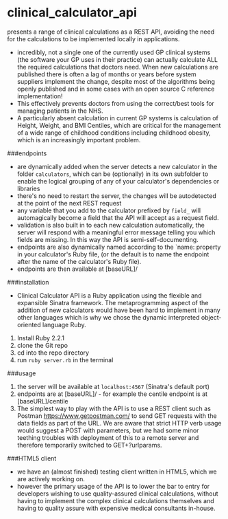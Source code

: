 # clinical_calculator_api

presents a range of clinical calculations as a REST API, avoiding the need for the calculations to be implemented locally in applications.

* incredibly, not a single one of the currently used GP clinical systems (the software your GP uses in their practice) can actually calculate ALL the required calculations that doctors need. When new calculations are published there is often a lag of months or years before system suppliers implement the change, despite most of the algorithms being openly published and in some cases with an open source C reference implementation!
* This effectively prevents doctors from using the correct/best tools for managing patients in the NHS.
* A particularly absent calculation in current GP systems is calculation of Height, Weight, and BMI Centiles, which are critical for the management of a wide range of childhood conditions including childhood obesity, which is an increasingly important problem. 

###endpoints

* are dynamically added when the server detects a new calculator in the folder `calculators`, which can be (optionally) in its own subfolder to enable the logical grouping of any of your calculator's dependencies or libraries
* there's no need to restart the server, the changes will be autodetected at the point of the next REST request
* any variable that you add to the calculator prefixed by `field_` will automagically become a field that the API will accept as a request field.
* validation is also built in to each new calculation automatically, the server will respond with a meaningful error message telling you which fields are missing. In this way the API is semi-self-documenting.
* endpoints are also dynamically named according to the `name:<yourcalculatorname> property in your calculator's Ruby file, (or the default is to name the endpoint after the name of the calculator's Ruby file).
* endpoints are then available at [baseURL]/<yourcalculatorname>

###installation

* Clinical Calculator API is a Ruby application using the flexible and expansible Sinatra framework. The metaprogramming aspect of the addition of new calculators would have been hard to implement in many other languages which is why we chose the dynamic interpreted object-oriented language Ruby.

1. Install Ruby 2.2.1
2. clone the Git repo
3. cd into the repo directory
4. run `ruby server.rb` in the terminal

###usage

1. the server will be available at `localhost:4567` (Sinatra's default port)
6. endpoints are at [baseURL]/<calculatorname> - for example the centile endpoint is at [baseURL]/centile
7. The simplest way to play with the API is to use a REST client such as Postman https://www.getpostman.com/ to send GET requests with the data fields as part of the URL. We are aware that strict HTTP verb usage would suggest a POST with parameters, but we had some minor teething troubles with deployment of this to a remote server and therefore temporarily switched to GET+?urlparams.

###HTML5 client
* we have an (almost finished) testing client written in HTML5, which we are actively working on.
* however the primary usage of the API is to lower the bar to entry for developers wishing to use quality-assured clinical calculations, without having to implement the complex clinical calculations themselves and having to quality assure with expensive medical consultants in-house.
